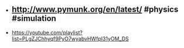 - http://www.pymunk.org/en/latest/ #physics #simulation
	-
- https://youtube.com/playlist?list=PLgZJChhyqf9PyO7wyabvHWfpI31yOM_DS